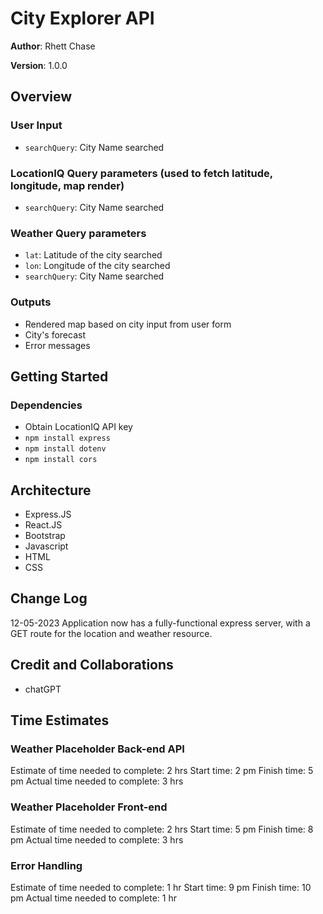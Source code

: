 # City Explorer API

**Author**: Rhett Chase
<!--increment the patch/fix version number if you make more commits past your first submission -->
**Version**: 1.0.0

## Overview
<!-- Provide a high level overview of what this application is and why you are building it, beyond the fact that it's an assignment for this class. (i.e. What's your problem domain?) -->
### User Input

- `searchQuery`: City Name searched

### LocationIQ Query parameters (used to fetch latitude, longitude, map render)

- `searchQuery`: City Name searched

### Weather Query parameters

- `lat`: Latitude of the city searched
- `lon`: Longitude of the city searched
- `searchQuery`: City Name searched

### Outputs

- Rendered map based on city input from user form
- City's forecast
- Error messages

## Getting Started
<!-- What are the steps that a user must take in order to build this app on their own machine and get it running? -->

### Dependencies

- Obtain LocationIQ API key
- `npm install express`
- `npm install dotenv`
- `npm install cors`

## Architecture
<!-- Provide a detailed description of the application design. What technologies (languages, libraries, etc) you're using, and any other relevant design information. -->
- Express.JS
- React.JS
- Bootstrap
- Javascript
- HTML
- CSS

## Change Log
<!-- Use this area to document the iterative changes made to your application as each feature is successfully implemented. Use time stamps. Here's an example:

01-01-2001 4:59pm - Application now has a fully-functional express server, with a GET route for the location resource. -->
12-05-2023 Application now has a fully-functional express server, with a GET route for the location and weather resource.

## Credit and Collaborations
<!-- Give credit (and a link) to other people or resources that helped you build this application. -->
- chatGPT

## Time Estimates

### Weather Placeholder Back-end API

Estimate of time needed to complete: 2 hrs
Start time: 2 pm
Finish time: 5 pm
Actual time needed to complete: 3 hrs

### Weather Placeholder Front-end

Estimate of time needed to complete: 2 hrs
Start time: 5 pm
Finish time: 8 pm
Actual time needed to complete: 3 hrs

### Error Handling

Estimate of time needed to complete: 1 hr
Start time: 9 pm
Finish time: 10 pm
Actual time needed to complete: 1 hr